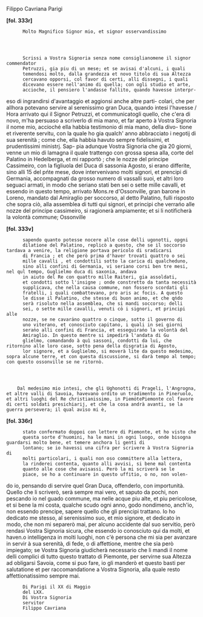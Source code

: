 Filippo Cavriana
Parigi




    
      
        
**[fol. 333r]**


        
          Molto Magnifico Signor mio, et signor osservandissimo
        


        
          Scrissi a Vostra Signoria senza nome consiglianomene il signor commendator 
          Petruzzi, gia piu di un mese; et se avisai d'alcuni, i quali 
          temendosi molto, dalla grandezza et novo titolo di sua Altezza
          cercavano opporsi, col favor di certi, alli dissegni, i quali 
          dicevano essere nell'animo di quella; con ogli studio et arte, 
          accioche, il pensiero l'andasse fallito, quando havesse interpr-
eso di ingrandirsi d'avantaggio et aggionsi anche altre parti-
colari, che per allhora potevano servire al serenissimo 
          gran Duca, quando intesi l'havesse / Hora arrivato qui il Signor
          Petruzzi, et communicatogli quello, che c'era di novo, m'ha 
          persuaso a scriverlo di mia mano, et far aperto à Vostra Signoria il nome 
          mio, accioché ella habbia testimonio di mia mano, della divo-
tione et riverente servitu, con la quale ho gia qualch' anno 
          abbracciato i negotij di sua serenità ; come che, ella habbia 
          havuto sempre fidelissimi, et prudentissimi ministrj. Sap-
pia adunque Vostra Signoria che gia 20 giorni, venne un mio di lamagna il quale trattengo con grossa spesa alla, corte del Palatino in Hedelberga, et mi rapportò ; che le nozze del 
          principe Cassimeiro, con la figliuola del Duca di sassonia Agosto, si erano differite, sino alli 15 del pńte mese, dove 
          intervenivano molti signori, et prencipi di Germania, accompagnati da grosso numero di vassalli suoi, et altri loro seguaci armati, in modo che seriano stati ben sei o sette 
          mille cavalli, et essendo in questo tempo, arrivato Mons.re 
          d'Ossonville, gran barone in Loreno, mandato dal Amiraglio
          per  soccorso, al detto Palatino, fulli risposto che 
          sopra ciò, alla assemblea di tutti qui signori, et principi che verrańo alle nozze del principe cassimeiro, si ragionerà ampiamente; et si li notificherà la volontà commune; Ossonville

          
**[fol. 333v]**


          sapendo quanto potesse nocere alle cose delli ugonotti, opgni 
          dilatione del Palatino, replicò a questo, che se il soccorso tardava a venire, la religione portava pericolo di sradicarsi 
          di Francia ; et che però prima d'haver trovati quattro o sei 
          mille cavalli , et condottili sotto la carica di qualcheduno, 
          sino alli confini di Germania, vi seriano corsi ben tre mesi, nel qul tempo, Guglielmo duca di saxonia, andava 
          in aiuto del Re con quattro mille Raiteri, gia assoldati, 
          et condotti sotto l'insigne ; onde constretto da tanta necessità 
          supplicava, che nella causa commune, non fossero scordati gli 
          fratelli, i quali combattevano, pro aris ac focis. A questo 
          le disse il Palatino, che stesse di buon animo, et che qn̍do 
          serà risoluto nella assemblea, che si mandi soccorso; delli
          sei, o sette mille cavalli, venuti co̍ i signori, et principi alle 
          nozze, se ne cavara̍no quattro o cinque, sotto il governo di 
          uno viterano, et conosciuto capitano, i quali in sei giorni 
          seran̍o alli confini di Francia, et esseguiran̍o la volontà del
          Amiraglio. In questo mentre si impedirà l'andata di Gu
          glielmo, comandando à quì sassoni, condotti da lui, che ritornino alle loro case, sotto pena della disgratia di Agosto, 
          lor signore, et a Guglielmo, si moverà lite da questo medesimo, sopra alcune terre, et con questa discussione, si darà tempo al tempo; con questo ossonville se ne ritornò.
        

 

        Dal medesimo mio intesi, che gli Ughonotti di Prageli, l'Angrogna, et altre valli di Savoia, havevano ordito un tradimento in Pineruolo, et altri luoghi del Re christianissimo, in Piemo̍tePiemonte col favore di certi soldati presichiarij, et che la cosa andrà avanti, se la guerra persevera; il qual aviso mi è,

          
**[fol. 336r]**


          stato confermato doppoi con lettere di Piemonte, et ho visto che 
          questa sorte d'huomini, ha le mani in ogni luogo, onde bisogna guardarsi molto bene, et temere anchora li genti di 
          lontano; se io havessi una cifra per scrivere à Vostra Signoria di 
          molti particolari, i quali non oso committere alla lettera, 
          la rinderei contenta, quanto alli avvisi, si bene mal contenta 
          quanto alle cose che avisassi. Però la mi scriverà se le 
          piace, se ho a continuare in questo uffitio, o no, non volen-
do io, pensando di servire quel Gran Duca, offenderlo, con importunità. Quello che li scriverò, serà sempre mai vero, 
          et saputo da pochi, non pescando io nel guado commune, 
          ma nelle acque piu alte, et piu pericolose, et si bene 
          la mi costa, qualche scudo ogni anno, godo nondimeno, 
          anch'io, non essendo prencipe, sapere quello che gli prencipi trattano. Io ho dedicato me stesso, al serenissimo 
          suo, et mio signore, et dedicato in modo, che non mi separerò 
          mai, per alcuno accidente dal suo servitio, però rendasi 
          Vostra Signoria sicura, che essendo io conosciuto qui da molti, et haven.o 
          intelligenza in molti luoghi, non c'è persona che mi sia 
          per avanzare in servir à sua serenità, di fede, o di 
          affettione, mentre che sia però impiegato; se Vostra Signoria giudicherà 
          necessario che li mandi il nome delli complici di tutto questo 
          trattato di Piemonte, per servirne sua Altezza ad obligarsi 
          Savoia, come si puo fare, io gli manderò et questo basti 
          per salutatione et per raccomandatione a Vostra Signoria, alla quale resto 
          affettionatissimo sempre mai.
        



        
          Di Parigi il XX di Maggio 
          del LXX.
          Di Vostra Signoria
          servitor
          Filippo Cavriana
        


      
    
  
